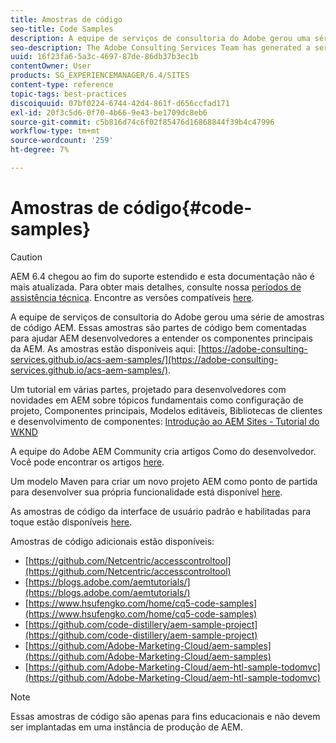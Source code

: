 ```yaml
---
title: Amostras de código
seo-title: Code Samples
description: A equipe de serviços de consultoria do Adobe gerou uma série de amostras de código AEM
seo-description: The Adobe Consulting Services Team has generated a series of AEM code samples
uuid: 16f23fa6-5a3c-4697-87de-86db37b3ec1b
contentOwner: User
products: SG_EXPERIENCEMANAGER/6.4/SITES
content-type: reference
topic-tags: best-practices
discoiquuid: 07bf0224-6744-42d4-861f-d656ccfad171
exl-id: 20f3c5d6-0f70-4b66-9e43-be1709dc8eb6
source-git-commit: c5b816d74c6f02f85476d16868844f39b4c47996
workflow-type: tm+mt
source-wordcount: '259'
ht-degree: 7%

---
```


# Amostras de código{#code-samples}

>[!CAUTION]
>
>AEM 6.4 chegou ao fim do suporte estendido e esta documentação não é mais atualizada. Para obter mais detalhes, consulte nossa [períodos de assistência técnica](https://helpx.adobe.com/br/support/programs/eol-matrix.html). Encontre as versões compatíveis [here](https://experienceleague.adobe.com/docs/).

A equipe de serviços de consultoria do Adobe gerou uma série de amostras de código AEM. Essas amostras são partes de código bem comentadas para ajudar AEM desenvolvedores a entender os componentes principais da AEM. As amostras estão disponíveis aqui: [https://adobe-consulting-services.github.io/acs-aem-samples/](https://adobe-consulting-services.github.io/acs-aem-samples/).

Um tutorial em várias partes, projetado para desenvolvedores com novidades em AEM sobre tópicos fundamentais como configuração de projeto, Componentes principais, Modelos editáveis, Bibliotecas de clientes e desenvolvimento de componentes: [Introdução ao AEM Sites - Tutorial do WKND](https://helpx.adobe.com/experience-manager/kt/sites/using/getting-started-wknd-tutorial-develop.html)

A equipe do Adobe AEM Community cria artigos Como do desenvolvedor. Você pode encontrar os artigos [here](https://helpx.adobe.com/experience-manager/topics/how-to.html).

Um modelo Maven para criar um novo projeto AEM como ponto de partida para desenvolver sua própria funcionalidade está disponível [here](https://github.com/Adobe-Marketing-Cloud/aem-project-archetype).

As amostras de código da interface de usuário padrão e habilitadas para toque estão disponíveis [here](/help/sites-developing/developing-components.md).

Amostras de código adicionais estão disponíveis:

* [https://github.com/Netcentric/accesscontroltool](https://github.com/Netcentric/accesscontroltool)
* [https://blogs.adobe.com/aemtutorials/](https://blogs.adobe.com/aemtutorials/)
* [https://www.hsufengko.com/home/cq5-code-samples](https://www.hsufengko.com/home/cq5-code-samples)
* [https://github.com/code-distillery/aem-sample-project](https://github.com/code-distillery/aem-sample-project)
* [https://github.com/Adobe-Marketing-Cloud/aem-samples](https://github.com/Adobe-Marketing-Cloud/aem-samples)
* [https://github.com/Adobe-Marketing-Cloud/aem-htl-sample-todomvc](https://github.com/Adobe-Marketing-Cloud/aem-htl-sample-todomvc)

>[!NOTE]
>
>Essas amostras de código são apenas para fins educacionais e não devem ser implantadas em uma instância de produção de AEM.
